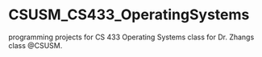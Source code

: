 # CSUSM_CS433_OperatingSystems
programming projects for CS 433 Operating Systems class for Dr. Zhangs class @CSUSM.
